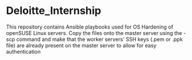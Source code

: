 # Deloitte_Internship
This repository contains Ansible playbooks used for OS Hardening of openSUSE Linux servers.
Copy the files onto the master server using the -scp command and make that the worker servers' SSH keys (.pem or .ppk file) are already present on the master server to allow for easy authentication
